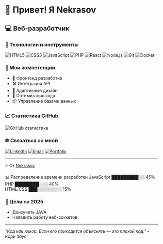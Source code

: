 # 👋 Привет! Я Nekrasov

## 💻 Веб-разработчик


### 🔧 Технологии и инструменты

![HTML5](https://img.shields.io/badge/-HTML5-E34F26?style=flat-square&logo=html5&logoColor=white)
![CSS3](https://img.shields.io/badge/-CSS3-1572B6?style=flat-square&logo=css3)
![JavaScript](https://img.shields.io/badge/-JavaScript-F7DF1E?style=flat-square&logo=javascript&logoColor=black)
![PHP](https://img.shields.io/badge/-PHP-777BB4?style=flat-square&logo=php&logoColor=white)
![React](https://img.shields.io/badge/-React-61DAFB?style=flat-square&logo=react&logoColor=black)
![Node.js](https://img.shields.io/badge/-Node.js-339933?style=flat-square&logo=node.js&logoColor=white)
![Git](https://img.shields.io/badge/-Git-F05032?style=flat-square&logo=git&logoColor=white)
![Docker](https://img.shields.io/badge/-Docker-2496ED?style=flat-square&logo=docker&logoColor=white)

### 🚀 Мои компетенции

- 🎯 Фронтенд разработка
- 🛠 Интеграция API
- 📱 Адаптивный дизайн
- 🔧 Оптимизация кода
- 📦 Управление базами данных

### 📈 Статистика GitHub

![GitHub статистика](https://github-readme-stats.vercel.app/api?username=NekrasovTG&show_icons=true&theme=dracula)

### 🌐 Связаться со мной

[![LinkedIn](https://img.shields.io/badge/-LinkedIn-0A66C2?style=flat-square&logo=linkedin&logoColor=white)](t.me/mefzt)
[![Email](https://img.shields.io/badge/-Email-D14836?style=flat-square&logo=gmail&logoColor=white)](mailto:nekrasovv.web@gmail.com)
[![Portfolio](https://img.shields.io/badge/-Портфолио-000000?style=flat-square&logo=react&logoColor=white)](t.me/mefzt)

---

⭐️ От [Nekrasov](https://github.com/NekrasovTG)

📊 Распределение времени разработки
JavaScript   █████████░░  45% <br>
PHP          ████████░░░  40% <br>
HTML/CSS     ███░░░░░░░░  15% <br>
### 🎯 Цели на 2025
- Доизучить JAVA
- Наладить работу веб-соккетов

---
*"Код как юмор. Если его приходится объяснять — это плохой код." – Кори Хаус*
